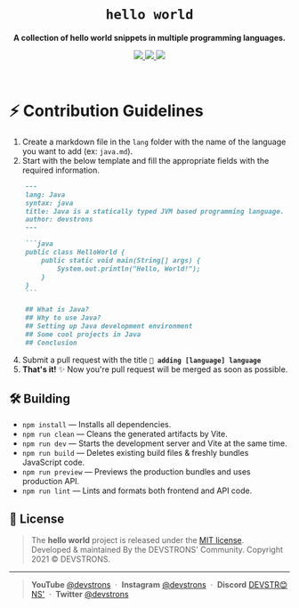 <h1 align="center"><code>hello world</code></h1>
<p align="center">
    <strong>A collection of hello world snippets in multiple programming languages.</strong>
</p>
<p align="center">
    <a href="https://github.com/devstrons/hello-world/graphs/contributors">
        <img src="https://img.shields.io/github/contributors/devstrons/hello-world?style=flat-square">
    </a>
    <a href="https://github.com/devstrons/hello-world/issues">
        <img src="https://img.shields.io/github/issues-raw/devstrons/hello-world?label=issues&style=flat-square">
    </a>
    <a href="https://github.com/devstrons/hello-world/commits/main">
        <img src="https://img.shields.io/github/last-commit/devstrons/hello-world.svg?style=flat-square">
    </a>
</p>
<br>


# ⚡️ Contribution Guidelines

1. Create a markdown file in the `lang` folder with the name of the language you want to add (ex: `java.md`).
2. Start with the below template and fill the appropriate fields with the required information.
````markdown
    ---
    lang: Java
    syntax: java
    title: Java is a statically typed JVM based programming language.
    author: devstrons
    ---

    ```java
    public class HelloWorld {
        public static void main(String[] args) {
            System.out.println("Hello, World!"); 
        }
    }
    ```

    ## What is Java?
    ## Why to use Java?
    ## Setting up Java development environment
    ## Some cool projects in Java
    ## Conclusion
````

4. Submit a pull request with the title **`📖 adding [language] language`**
5. **That's it!** ✨ Now you're pull request will be merged as soon as possible.

## 🛠 Building

* `npm install` — Installs all dependencies.
* `npm run clean` — Cleans the generated artifacts by Vite.
* `npm run dev` — Starts the development server and Vite at the same time.
* `npm run build` — Deletes existing build files & freshly bundles JavaScript code.
* `npm run preview` — Previews the production bundles and uses production API.
* `npm run lint` — Lints and formats both frontend and API code.

## 📰 License
> The **hello world** project is released under the [MIT license](https://github.com/devstrons/hello-world/blob/main/LICENSE.md). <br> Developed &amp; maintained By the DEVSTRONS' Community. Copyright 2021 © DEVSTRONS.
<hr>

> **YouTube** <a href="https://www.youtube.com/channel/UCG7JT7yqut81fqFsVBX6oMg" target="_blank" rel="noopener">@devstrons</a> &nbsp;&middot;&nbsp;
> **Instagram** <a href="https://www.instagram.com/devstrons" target="_blank" rel="noopener">@devstrons</a> &nbsp;&middot;&nbsp;
> **Discord** <a href="https://discord.com/invite/MVujzTBqed" target="_blank" rel="noopener">DEVSTR😊NS'</a> &nbsp;&middot;&nbsp;
> **Twitter** <a href="https://twitter.com/devstrons" target="_blank" rel="noopener">@devstrons</a>
